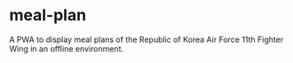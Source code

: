 # meal-plan
A PWA to display meal plans of the Republic of Korea Air Force 11th Fighter Wing in an offline environment.
